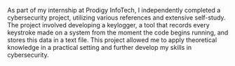 As part of my internship at Prodigy InfoTech, I independently completed a cybersecurity project, utilizing various references and extensive self-study. The project involved developing a keylogger, a tool that records every keystroke made on a system from the moment the code begins running, and stores this data in a text file. This project allowed me to apply theoretical knowledge in a practical setting and further develop my skills in cybersecurity.
